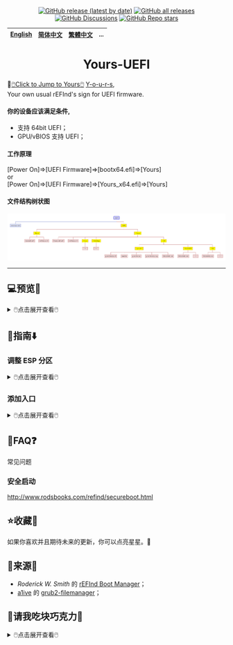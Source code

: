 <div align="center">

[![GitHub release (latest by date)](https://img.shields.io/github/v/release/M-L-P/Yours-UEFI)](https://github.com/M-L-P/Yours-UEFI/releases/latest)
[![GitHub all releases](https://img.shields.io/github/downloads/M-L-P/Yours-UEFI/total)](https://github.com/M-L-P/Yours-UEFI/releases)
[![GitHub Discussions](https://img.shields.io/github/discussions/M-L-P/Yours-UEFI)](https://github.com/M-L-P/Yours-UEFI/discussions)
[![GitHub Repo stars](https://img.shields.io/github/stars/M-L-P/Yours-UEFI?style=social)](https://github.com/M-L-P/Yours-UEFI/stargazers)

</div>

[English](README.md)|[简体中文](README-自述文件.md)|[繁體中文](README-繁體中文.md)|...
--|--|--|--

<h1 align="center">Yours-UEFI</h1>

🚩[🖱️Click to Jump to Yours🖱️](https://github.com/M-L-P/rEFInd-theme-Yours)
[Y-o-u-r-s](https://github.com/M-L-P/rEFInd-theme-Yours),<br/>
Your own usual rEFInd's sign for UEFI firmware.
#### 你的设备应该满足条件,
- 支持 64bit UEFI；
- GPU/vBIOS 支持 UEFI；
#### 工作原理
[Power On]=>[UEFI Firmware]=>[bootx64.efi]=>[Yours]<br/>
or<br/>
[Power On]=>[UEFI Firmware]=>[Yours_x64.efi]=>[Yours]<br/>
#### 文件结构树状图
<img src="https://raw.githubusercontent.com/M-L-P/.github/main/screenshots/Yours-UEFI/Yours-UEFI.png">

-----------------------------------------------------------------------------------------------------------------------------------
## 💻️预览👀

<details>
<summary>🖱️点击展开查看🖱️</summary>

<img src="https://raw.githubusercontent.com/M-L-P/.github/main/screenshots/Yours-UEFI/about.real.png">
<img src="https://raw.githubusercontent.com/M-L-P/.github/main/screenshots/Yours/1080p.M.big.png">
</details>

## 🧭指南⬇️

### 调整 ESP 分区
<details>
<summary>🖱️点击展开查看🖱️</summary>

#### 复制到 ESP 分区
- 复制文件夹 `zip: EFI\Yours` 到 `ESP: \EFI`；
- 删除文件夹 `ESP: EFI\Boot`；
- 复制文件夹 `zip: EFI\Boot` 到 `ESP: \EFI`；
- 复制文件 `zip: startup.nsh` 到 `ESP: \`；

#### 若有 黑苹果
如果你想要，
- 让图形界面衔接得更加紧密，中途没有代码界面；
- CloverBootloader 不与 Yours 发生冲突；

你需要执行以下步骤。
<details>
<summary>🖱️点击展开查看🖱️</summary>

##### 若是 OpenCore
- 编辑 `config.plist` 设置 `LauncherOption=System` ；
- 剪切 EFI 相关文件，粘贴到 `EFI\Yours\efi\OC` ；
- 编辑 `refind.conf` ，删除 位于`include /EFI/Yours/Settings/menuentry/examples/OpenCore.conf` 前面的 `#`；

##### 若是 CloverBootloader
- 剪切 EFI 相关文件，粘贴到 `EFI\Yours\efi\CLOVER` ；
- 编辑 `refind.conf` ，删除 位于 `include /EFI/Yours/Settings/menuentry/examples/CLOVER.conf` 前面的 `#`；
</details>

</details>

### 添加入口
<details>
<summary>🖱️点击展开查看🖱️</summary>
https://www.diskgenius.com/manual/set-uefi-bios-boot-entries.php

[<img src="https://github.com/M-L-P/Yours-UEFI/assets/69227436/2f7cc14d-e8c0-434e-bd8b-1a6d51f4ac57">](https://www.diskgenius.com/manual/set-uefi-bios-boot-entries.php)

</details>

## 📝FAQ❓️
常见问题
### 安全启动
http://www.rodsbooks.com/refind/secureboot.html

## ⭐收藏🌟
如果你喜欢并且期待未来的更新，你可以点亮星星。💫

## 🎉来源🎊
- *Roderick W. Smith* 的 [rEFInd Boot Manager](http://www.rodsbooks.com/refind/)；
- [a1ive](https://github.com/a1ive) 的 [grub2-filemanager](https://github.com/a1ive/grub2-filemanager)；

## 🧁请我吃块巧克力🍫
<details>
<summary>🖱️点击展开查看🖱️</summary>
我没有父亲；没人给我过生日；没人为我买蛋糕🎂。<br/>
如果你愿意，请我吃块巧克力🍫。<br/>
我需要巧克力🍫帮助我释放内啡肽与多巴胺来缓解痛苦。<br/>
我将会非常感谢您，仙女姐姐🧚‍ 或 玉树豪侠🦸‍♂️。<br/>
<img src="https://github.com/M-L-P/Yours/assets/69227436/f094f056-9420-4dd5-beec-4ccecff20a1e" width="300px"><br/>
<img src="https://github.com/M-L-P/Yours/assets/69227436/8608e193-3c4d-4926-8171-7944e881d95f" width="300px">

[🧚仙女豪侠🦸‍♂️ 名单](https://github.com/M-L-P/.github/blob/main/list/README.md)
</details>